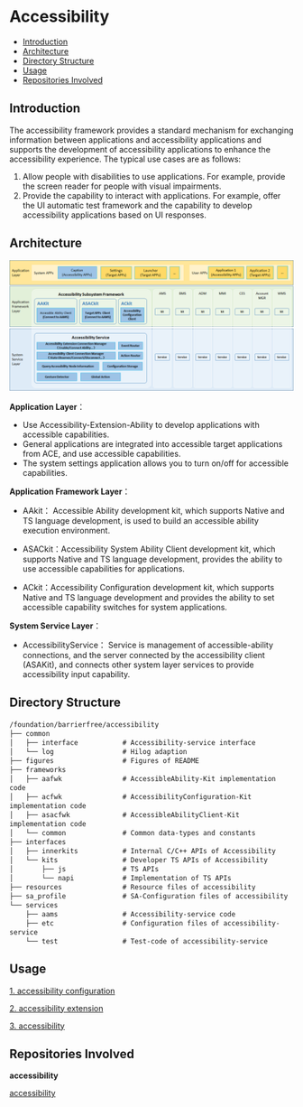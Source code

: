 # Accessibility

-   [Introduction](#intro)
-   [Architecture](#architecture)
-   [Directory Structure](#files)
-   [Usage](#usage)
-   [Repositories Involved](#relevant)

## Introduction<a name="intro"></a>

The accessibility framework provides a standard mechanism for exchanging information between applications and accessibility applications and supports the development of accessibility applications to enhance the accessibility experience. The typical use cases are as follows:

1. Allow people with disabilities to use applications. For example, provide the screen reader for people with visual impairments.
1. Provide the capability to interact with applications. For example, offer the UI automatic test framework and the capability to develop accessibility applications based on UI responses.

## Architecture
![](./figures/AccessibilityFramework.png)

**Application Layer**：

- Use Accessibility-Extension-Ability to develop applications with accessible capabilities.
-  General applications are integrated into accessible target applications from  ACE, and use accessible capabilities.
- The system settings application allows you to turn on/off for accessible capabilities.

**Application Framework Layer**：

- AAkit： Accessible Ability development kit, which supports Native and TS language development, is  used to build an accessible ability execution environment.

- ASACkit：Accessibility System Ability Client development kit, which supports Native and TS language development, provides the ability to use accessible capabilities for applications.

- ACkit：Accessibility Configuration development kit, which supports Native and TS  language development and provides the ability to set accessible capability switches for system applications.

**System Service Layer**：

- AccessibilityService： Service is management of accessible-ability connections, and the server connected by the accessibility client  (ASAKit), and connects other system layer services to provide  accessibility input capability.

## Directory Structure<a name="files"></a>

```
/foundation/barrierfree/accessibility
├── common
│   ├── interface           # Accessibility-service interface
│   └── log                 # Hilog adaption
├── figures                 # Figures of README
├── frameworks
│   ├── aafwk               # AccessibleAbility-Kit implementation code
│   ├── acfwk               # AccessibilityConfiguration-Kit implementation code
│   ├── asacfwk             # AccessibleAbilityClient-Kit implementation code
│   └── common              # Common data-types and constants
├── interfaces
│   ├── innerkits           # Internal C/C++ APIs of Accessibility
│   └── kits                # Developer TS APIs of Accessibility
│       ├── js              # TS APIs
│       └── napi            # Implementation of TS APIs
├── resources               # Resource files of accessibility
├── sa_profile              # SA-Configuration files of accessibility
└── services
    ├── aams                # Accessibility-service code
    ├── etc                 # Configuration files of accessibility-service
    └── test                # Test-code of accessibility-service
```

## Usage<a name="usage"></a>

[1. accessibility configuration](https://gitee.com/openharmony/docs/blob/master/zh-cn/application-dev/reference/apis/js-apis-accessibility-config.md)

[2. accessibility extension](https://gitee.com/openharmony/docs/blob/master/zh-cn/application-dev/reference/apis/js-apis-accessibility-extension-context.md)

[3. accessibility](https://gitee.com/openharmony/docs/blob/master/zh-cn/application-dev/reference/apis/js-apis-accessibility.md)

## Repositories Involved<a name="relevant"></a>

**accessibility**

[accessibility](https://gitee.com/openharmony/accessibility)
